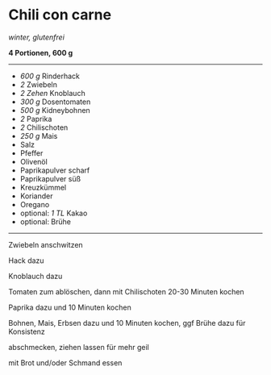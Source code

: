 # Chili con carne

*winter, glutenfrei*

**4 Portionen, 600 g**

---

- *600 g* Rinderhack
- *2* Zwiebeln
- *2 Zehen* Knoblauch
- *300 g* Dosentomaten
- *500 g* Kidneybohnen
- *2* Paprika
- *2* Chilischoten
- *250 g* Mais
- Salz
- Pfeffer
- Olivenöl
- Paprikapulver scharf
- Paprikapulver süß
- Kreuzkümmel
- Koriander
- Oregano
- optional: *1 TL* Kakao
- optional: Brühe

---

Zwiebeln anschwitzen

Hack dazu

Knoblauch dazu

Tomaten zum ablöschen, dann mit Chilischoten 20-30 Minuten kochen

Paprika dazu und 10 Minuten kochen

Bohnen, Mais, Erbsen dazu und 10 Minuten kochen, ggf Brühe dazu für Konsistenz

abschmecken, ziehen lassen für mehr geil

mit Brot und/oder Schmand essen
